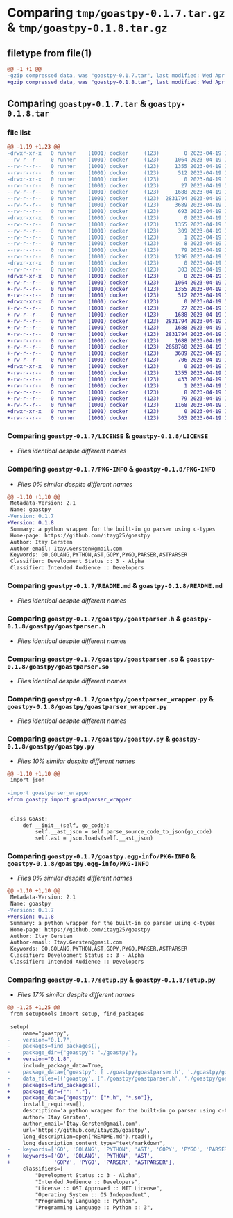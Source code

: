 # Comparing `tmp/goastpy-0.1.7.tar.gz` & `tmp/goastpy-0.1.8.tar.gz`

## filetype from file(1)

```diff
@@ -1 +1 @@
-gzip compressed data, was "goastpy-0.1.7.tar", last modified: Wed Apr 19 12:10:39 2023, max compression
+gzip compressed data, was "goastpy-0.1.8.tar", last modified: Wed Apr 19 12:33:22 2023, max compression
```

## Comparing `goastpy-0.1.7.tar` & `goastpy-0.1.8.tar`

### file list

```diff
@@ -1,19 +1,23 @@
-drwxr-xr-x   0 runner    (1001) docker     (123)        0 2023-04-19 12:10:39.903713 goastpy-0.1.7/
--rw-r--r--   0 runner    (1001) docker     (123)     1064 2023-04-19 12:10:24.000000 goastpy-0.1.7/LICENSE
--rw-r--r--   0 runner    (1001) docker     (123)     1355 2023-04-19 12:10:39.903713 goastpy-0.1.7/PKG-INFO
--rw-r--r--   0 runner    (1001) docker     (123)      512 2023-04-19 12:10:24.000000 goastpy-0.1.7/README.md
-drwxr-xr-x   0 runner    (1001) docker     (123)        0 2023-04-19 12:10:39.903713 goastpy-0.1.7/goastpy/
--rw-r--r--   0 runner    (1001) docker     (123)       27 2023-04-19 12:10:24.000000 goastpy-0.1.7/goastpy/__init__.py
--rw-r--r--   0 runner    (1001) docker     (123)     1688 2023-04-19 12:10:24.000000 goastpy-0.1.7/goastpy/goastparser.h
--rw-r--r--   0 runner    (1001) docker     (123)  2831794 2023-04-19 12:10:24.000000 goastpy-0.1.7/goastpy/goastparser.so
--rw-r--r--   0 runner    (1001) docker     (123)     3689 2023-04-19 12:10:24.000000 goastpy-0.1.7/goastpy/goastparser_wrapper.py
--rw-r--r--   0 runner    (1001) docker     (123)      693 2023-04-19 12:10:24.000000 goastpy-0.1.7/goastpy/goastpy.py
-drwxr-xr-x   0 runner    (1001) docker     (123)        0 2023-04-19 12:10:39.903713 goastpy-0.1.7/goastpy.egg-info/
--rw-r--r--   0 runner    (1001) docker     (123)     1355 2023-04-19 12:10:39.000000 goastpy-0.1.7/goastpy.egg-info/PKG-INFO
--rw-r--r--   0 runner    (1001) docker     (123)      309 2023-04-19 12:10:39.000000 goastpy-0.1.7/goastpy.egg-info/SOURCES.txt
--rw-r--r--   0 runner    (1001) docker     (123)        1 2023-04-19 12:10:39.000000 goastpy-0.1.7/goastpy.egg-info/dependency_links.txt
--rw-r--r--   0 runner    (1001) docker     (123)        8 2023-04-19 12:10:39.000000 goastpy-0.1.7/goastpy.egg-info/top_level.txt
--rw-r--r--   0 runner    (1001) docker     (123)       79 2023-04-19 12:10:39.907714 goastpy-0.1.7/setup.cfg
--rw-r--r--   0 runner    (1001) docker     (123)     1296 2023-04-19 12:10:24.000000 goastpy-0.1.7/setup.py
-drwxr-xr-x   0 runner    (1001) docker     (123)        0 2023-04-19 12:10:39.903713 goastpy-0.1.7/tests/
--rw-r--r--   0 runner    (1001) docker     (123)      303 2023-04-19 12:10:24.000000 goastpy-0.1.7/tests/test_go_parser.py
+drwxr-xr-x   0 runner    (1001) docker     (123)        0 2023-04-19 12:33:22.370063 goastpy-0.1.8/
+-rw-r--r--   0 runner    (1001) docker     (123)     1064 2023-04-19 12:33:09.000000 goastpy-0.1.8/LICENSE
+-rw-r--r--   0 runner    (1001) docker     (123)     1355 2023-04-19 12:33:22.370063 goastpy-0.1.8/PKG-INFO
+-rw-r--r--   0 runner    (1001) docker     (123)      512 2023-04-19 12:33:09.000000 goastpy-0.1.8/README.md
+drwxr-xr-x   0 runner    (1001) docker     (123)        0 2023-04-19 12:33:22.370063 goastpy-0.1.8/goastpy/
+-rw-r--r--   0 runner    (1001) docker     (123)       27 2023-04-19 12:33:09.000000 goastpy-0.1.8/goastpy/__init__.py
+-rw-r--r--   0 runner    (1001) docker     (123)     1688 2023-04-19 12:33:09.000000 goastpy-0.1.8/goastpy/goastparser.h
+-rw-r--r--   0 runner    (1001) docker     (123)  2831794 2023-04-19 12:33:09.000000 goastpy-0.1.8/goastpy/goastparser.so
+-rw-r--r--   0 runner    (1001) docker     (123)     1688 2023-04-19 12:33:09.000000 goastpy-0.1.8/goastpy/goastparser_Darwin.h
+-rw-r--r--   0 runner    (1001) docker     (123)  2831794 2023-04-19 12:33:09.000000 goastpy-0.1.8/goastpy/goastparser_Darwin.so
+-rw-r--r--   0 runner    (1001) docker     (123)     1688 2023-04-19 12:33:09.000000 goastpy-0.1.8/goastpy/goastparser_Linux.h
+-rw-r--r--   0 runner    (1001) docker     (123)  2858760 2023-04-19 12:33:09.000000 goastpy-0.1.8/goastpy/goastparser_Linux.so
+-rw-r--r--   0 runner    (1001) docker     (123)     3689 2023-04-19 12:33:09.000000 goastpy-0.1.8/goastpy/goastparser_wrapper.py
+-rw-r--r--   0 runner    (1001) docker     (123)      706 2023-04-19 12:33:09.000000 goastpy-0.1.8/goastpy/goastpy.py
+drwxr-xr-x   0 runner    (1001) docker     (123)        0 2023-04-19 12:33:22.370063 goastpy-0.1.8/goastpy.egg-info/
+-rw-r--r--   0 runner    (1001) docker     (123)     1355 2023-04-19 12:33:22.000000 goastpy-0.1.8/goastpy.egg-info/PKG-INFO
+-rw-r--r--   0 runner    (1001) docker     (123)      433 2023-04-19 12:33:22.000000 goastpy-0.1.8/goastpy.egg-info/SOURCES.txt
+-rw-r--r--   0 runner    (1001) docker     (123)        1 2023-04-19 12:33:22.000000 goastpy-0.1.8/goastpy.egg-info/dependency_links.txt
+-rw-r--r--   0 runner    (1001) docker     (123)        8 2023-04-19 12:33:22.000000 goastpy-0.1.8/goastpy.egg-info/top_level.txt
+-rw-r--r--   0 runner    (1001) docker     (123)       79 2023-04-19 12:33:22.370063 goastpy-0.1.8/setup.cfg
+-rw-r--r--   0 runner    (1001) docker     (123)     1168 2023-04-19 12:33:09.000000 goastpy-0.1.8/setup.py
+drwxr-xr-x   0 runner    (1001) docker     (123)        0 2023-04-19 12:33:22.370063 goastpy-0.1.8/tests/
+-rw-r--r--   0 runner    (1001) docker     (123)      303 2023-04-19 12:33:09.000000 goastpy-0.1.8/tests/test_go_parser.py
```

### Comparing `goastpy-0.1.7/LICENSE` & `goastpy-0.1.8/LICENSE`

 * *Files identical despite different names*

### Comparing `goastpy-0.1.7/PKG-INFO` & `goastpy-0.1.8/PKG-INFO`

 * *Files 0% similar despite different names*

```diff
@@ -1,10 +1,10 @@
 Metadata-Version: 2.1
 Name: goastpy
-Version: 0.1.7
+Version: 0.1.8
 Summary: a python wrapper for the built-in go parser using c-types
 Home-page: https://github.com/itayg25/goastpy
 Author: Itay Gersten
 Author-email: Itay.Gersten@gmail.com
 Keywords: GO,GOLANG,PYTHON,AST,GOPY,PYGO,PARSER,ASTPARSER
 Classifier: Development Status :: 3 - Alpha
 Classifier: Intended Audience :: Developers
```

### Comparing `goastpy-0.1.7/README.md` & `goastpy-0.1.8/README.md`

 * *Files identical despite different names*

### Comparing `goastpy-0.1.7/goastpy/goastparser.h` & `goastpy-0.1.8/goastpy/goastparser.h`

 * *Files identical despite different names*

### Comparing `goastpy-0.1.7/goastpy/goastparser.so` & `goastpy-0.1.8/goastpy/goastparser.so`

 * *Files identical despite different names*

### Comparing `goastpy-0.1.7/goastpy/goastparser_wrapper.py` & `goastpy-0.1.8/goastpy/goastparser_wrapper.py`

 * *Files identical despite different names*

### Comparing `goastpy-0.1.7/goastpy/goastpy.py` & `goastpy-0.1.8/goastpy/goastpy.py`

 * *Files 10% similar despite different names*

```diff
@@ -1,10 +1,10 @@
 import json
 
-import goastparser_wrapper
+from goastpy import goastparser_wrapper
 
 
 class GoAst:
     def __init__(self, go_code):
         self.__ast_json = self.parse_source_code_to_json(go_code)
         self.ast = json.loads(self.__ast_json)
```

### Comparing `goastpy-0.1.7/goastpy.egg-info/PKG-INFO` & `goastpy-0.1.8/goastpy.egg-info/PKG-INFO`

 * *Files 0% similar despite different names*

```diff
@@ -1,10 +1,10 @@
 Metadata-Version: 2.1
 Name: goastpy
-Version: 0.1.7
+Version: 0.1.8
 Summary: a python wrapper for the built-in go parser using c-types
 Home-page: https://github.com/itayg25/goastpy
 Author: Itay Gersten
 Author-email: Itay.Gersten@gmail.com
 Keywords: GO,GOLANG,PYTHON,AST,GOPY,PYGO,PARSER,ASTPARSER
 Classifier: Development Status :: 3 - Alpha
 Classifier: Intended Audience :: Developers
```

### Comparing `goastpy-0.1.7/setup.py` & `goastpy-0.1.8/setup.py`

 * *Files 17% similar despite different names*

```diff
@@ -1,25 +1,25 @@
 from setuptools import setup, find_packages
 
 setup(
     name="goastpy",
-    version="0.1.7",
-    packages=find_packages(),
-    package_dir={"goastpy": "./goastpy"},
+    version="0.1.8",
     include_package_data=True,
-    package_data={"goastpy": ['./goastpy/goastparser.h', './goastpy/goastparser.so']},
-    data_files=[('goastpy', ['./goastpy/goastparser.h', './goastpy/goastparser.so'])],
+    packages=find_packages(),
+    package_dir={"": "."},
+    package_data={"goastpy": ["*.h", "*.so"]},
     install_requires=[],
     description='a python wrapper for the built-in go parser using c-types',
     author='Itay Gersten',
     author_email='Itay.Gersten@gmail.com',
     url='https://github.com/itayg25/goastpy',
     long_description=open("README.md").read(),
     long_description_content_type="text/markdown",
-    keywords=['GO', 'GOLANG', 'PYTHON', 'AST', 'GOPY', 'PYGO', 'PARSER', 'ASTPARSER'],
+    keywords=['GO', 'GOLANG', 'PYTHON', 'AST',
+              'GOPY', 'PYGO', 'PARSER', 'ASTPARSER'],
     classifiers=[
         "Development Status :: 3 - Alpha",
         "Intended Audience :: Developers",
         "License :: OSI Approved :: MIT License",
         "Operating System :: OS Independent",
         "Programming Language :: Python",
         "Programming Language :: Python :: 3",
```

